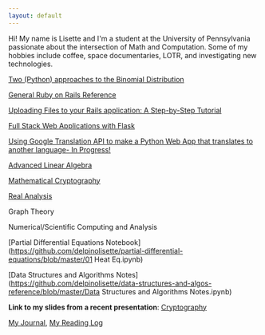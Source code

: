 ```yaml
---
layout: default
---
```

Hi! My name is Lisette and I'm a student at the University of Pennsylvania passionate about the intersection of Math and Computation. Some of my hobbies include coffee, space documentaries, LOTR, and investigating new technologies.


[Two (Python) approaches to the Binomial Distribution](binom_dist.md)

[General Ruby on Rails Reference](ruby.md)

[Uploading Files to your Rails application: A Step-by-Step Tutorial](rails_active_store_file_upload.md)

[Full Stack Web Applications with Flask](flask_start.md)

[Using Google Translation API to make a Python Web App that translates to another language- In Progress!](flask_py_translate_api.md)

[Advanced Linear Algebra](line_alg.md)

[Mathematical Cryptography](mathematical_crypto.md)

[Real Analysis](analysis.md)

Graph Theory

Numerical/Scientific Computing and Analysis

[Partial Differential Equations Notebook](https://github.com/delpinolisette/partial-differential-equations/blob/master/01 Heat Eq.ipynb)

[Data Structures and Algorithms Notes](https://github.com/delpinolisette/data-structures-and-algos-reference/blob/master/Data Structures and Algorithms Notes.ipynb)



**Link to my slides from a recent presentation**: [Cryptography](https://drive.google.com/file/d/1MdGkOsmxy2CyUJRVHIdzjVyykqI3To42/view?fbclid=IwAR3VM03FceUloxVeDge2JDqKOYtu4hkWEx-uqhDgS_nINv2S9eHKC78kZdU)

[My Journal](journal.md), [My Reading Log](reading.md)



